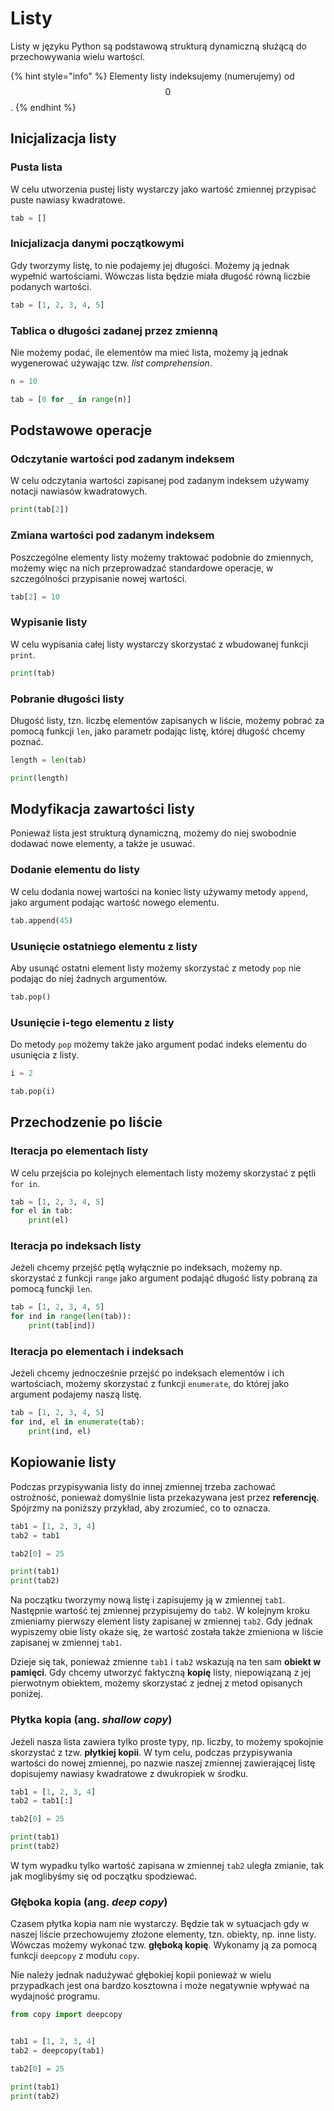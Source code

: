 # Listy

Listy w języku Python są podstawową strukturą dynamiczną służącą do przechowywania wielu wartości.

{% hint style="info" %}
Elementy listy indeksujemy (numerujemy) od $$0$$.
{% endhint %}

## Inicjalizacja listy

### Pusta lista

W celu utworzenia pustej listy wystarczy jako wartość zmiennej przypisać puste nawiasy kwadratowe.

```python
tab = []
```

### Inicjalizacja danymi początkowymi

Gdy tworzymy listę, to nie podajemy jej długości.
Możemy ją jednak wypełnić wartościami. Wówczas lista będzie miała długość równą liczbie podanych wartości.

```python
tab = [1, 2, 3, 4, 5]
```

### Tablica o długości zadanej przez zmienną

Nie możemy podać, ile elementów ma mieć lista, możemy ją jednak wygenerować używając tzw. _list comprehension_.

```python
n = 10

tab = [0 for _ in range(n)]
```

## Podstawowe operacje

### Odczytanie wartości pod zadanym indeksem

W celu odczytania wartości zapisanej pod zadanym indeksem używamy notacji nawiasów kwadratowych.

```python
print(tab[2])
```

### Zmiana wartości pod zadanym indeksem

Poszczególne elementy listy możemy traktować podobnie do zmiennych, możemy więc na nich przeprowadzać standardowe operacje, w szczególności przypisanie nowej wartości.

```python
tab[2] = 10
```

### Wypisanie listy

W celu wypisania całej listy wystarczy skorzystać z wbudowanej funkcji `print`.

```python
print(tab)
```

### Pobranie długości listy

Długość listy, tzn. liczbę elementów zapisanych w liście, możemy pobrać za pomocą funkcji `len`, jako parametr podając listę, której długość chcemy poznać.

```python
length = len(tab)

print(length)
```

## Modyfikacja zawartości listy

Ponieważ lista jest strukturą dynamiczną, możemy do niej swobodnie dodawać nowe elementy, a także je usuwać.

### Dodanie elementu do listy

W celu dodania nowej wartości na koniec listy używamy metody `append`, jako argument podając wartość nowego elementu.

```python
tab.append(45)
```

### Usunięcie ostatniego elementu z listy

Aby usunąć ostatni element listy możemy skorzystać z metody `pop` nie podając do niej żadnych argumentów.

```python
tab.pop()
```

### Usunięcie i-tego elementu z listy

Do metody `pop` możemy także jako argument podać indeks elementu do usunięcia z listy.

```python
i = 2

tab.pop(i)
```

## Przechodzenie po liście

### Iteracja po elementach listy

W celu przejścia po kolejnych elementach listy możemy skorzystać z pętli `for in`.

```python
tab = [1, 2, 3, 4, 5]
for el in tab:
    print(el)
```

### Iteracja po indeksach listy

Jeżeli chcemy przejść pętlą wyłącznie po indeksach, możemy np. skorzystać z funkcji `range` jako argument podająć długość listy pobraną za pomocą funckji `len`.

```python
tab = [1, 2, 3, 4, 5]
for ind in range(len(tab)):
    print(tab[ind])
```

### Iteracja po elementach i indeksach

Jeżeli chcemy jednocześnie przejść po indeksach elementów i ich wartościach, możemy skorzystać z funkcji `enumerate`, do której jako argument podajemy naszą listę.

```python
tab = [1, 2, 3, 4, 5]
for ind, el in enumerate(tab):
    print(ind, el)
```

## Kopiowanie listy

Podczas przypisywania listy do innej zmiennej trzeba zachować ostrożność, ponieważ domyślnie lista przekazywana jest przez **referencję**.
Spójrzmy na poniższy przykład, aby zrozumieć, co to oznacza.

```python
tab1 = [1, 2, 3, 4]
tab2 = tab1

tab2[0] = 25

print(tab1)
print(tab2)
```

Na początku tworzymy nową listę i zapisujemy ją w zmiennej `tab1`. Następnie wartość tej zmiennej przypisujemy do `tab2`. W kolejnym kroku zmieniamy pierwszy element listy zapisanej w zmiennej `tab2`. Gdy jednak wypiszemy obie listy okaże się, że wartość została także zmieniona w liście zapisanej w zmiennej `tab1`.

Dzieje się tak, ponieważ zmienne `tab1` i `tab2` wskazują na ten sam **obiekt w pamięci**. Gdy chcemy utworzyć faktyczną **kopię** listy, niepowiązaną z jej pierwotnym obiektem, możemy skorzystać z jednej z metod opisanych poniżej.

### Płytka kopia (ang. *shallow copy*)

Jeżeli nasza lista zawiera tylko proste typy, np. liczby, to możemy spokojnie skorzystać z tzw. **płytkiej kopii**.
W tym celu, podczas przypisywania wartości do nowej zmiennej, po nazwie naszej zmiennej zawierającej listę dopisujemy nawiasy kwadratowe z dwukropiek w środku.

```python
tab1 = [1, 2, 3, 4]
tab2 = tab1[:]

tab2[0] = 25

print(tab1)
print(tab2)
```

W tym wypadku tylko wartość zapisana w zmiennej `tab2` uległa zmianie, tak jak moglibyśmy się od początku spodziewać.

### Głęboka kopia (ang. *deep copy*)

Czasem płytka kopia nam nie wystarczy. Będzie tak w sytuacjach gdy w naszej liście przechowujemy złożone elementy, tzn. obiekty, np. inne listy.
Wówczas możemy wykonać tzw. **głęboką kopię**. Wykonamy ją za pomocą funkcji `deepcopy` z modułu `copy`.

Nie należy jednak nadużywać głębokiej kopii ponieważ w wielu przypadkach jest ona bardzo kosztowna i może negatywnie wpływać na wydajność programu.

```python
from copy import deepcopy


tab1 = [1, 2, 3, 4]
tab2 = deepcopy(tab1)

tab2[0] = 25

print(tab1)
print(tab2)
```